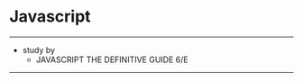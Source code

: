 # Javascript

---------------------------

* study by
  * JAVASCRIPT THE DEFINITIVE GUIDE 6/E

---------------------------
